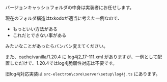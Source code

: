
バージョンキャッシュフォルダの中身は実装者にお任せします。

現在のフォルダ構造はtxkodoが適当に考えた一例なので、

- もっといい方法がある
- これだとできない事がある

みたいなことがあったらバンバン変えてください。


また、cache/vanilla/1.20.4 に log4j2_17-111.xml がありますが、一例として配置しただけで、1.20.4ではlog4j脆弱性対応は不要です。

旧log4j対応実装は `src-electron\core\server\setup\log4j.ts` にあります。
